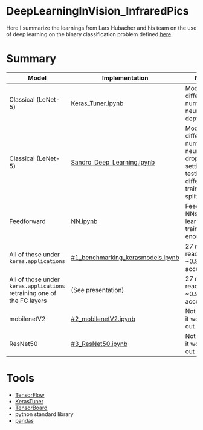 # DeepLearningInVision_InfraredPics

Here I summarize the learnings from Lars Hubacher and his team on the use of deep learning on the binary classification problem defined [here](https://zenodo.org/record/5783947#.YhNy1y8w30o).

# Summary #
| Model | Implementation | Notes |
| ----- | -------------- | ----- |
| Classical (LeNet-5) | [Keras_Tuner.ipynb](ConvNet_from_Scratch/ConvNet_from_Scratch/Keras_Tuner.ipynb) | Models with different number of neurons and depth |
| Classical (LeNet-5) | [Sandro_Deep_Learning.ipynb](ConvNet_from_Scratch/ConvNet_from_Scratch/Sandro_Deep_Learning.ipynb) | Models with different number of neurons and dropout settings, testing different train/test splits |
| Feedforward | [NN.ipynb](NN/NN.ipynb) | Feedforward NNs can learn if trained enough |
| All of those under `keras.applications` | [#1_benchmarking_kerasmodels.ipynb](Pretrained_CNN's/#1_benchmarking_kerasmodels.ipynb) | 27 models, reaching ~0.90 accuracy |
| All of those under `keras.applications` retraining one of the FC layers | (See presentation) | 27 models, reaching ~0.92 accuracy |
| mobilenetV2 | [#2_mobilenetV2.ipynb](Pretrained_CNN's/#2_mobilenetV2.ipynb) | Not clear if it worked out |
| ResNet50 | [#3_ResNet50.ipynb](Pretrained_CNN's/#3_ResNet50.ipynb) | Not clear if it worked out |

# Tools # 
* [TensorFlow](https://www.tensorflow.org)
* [KerasTuner](https://keras.io/keras_tuner/) 
* [TensorBoard](https://www.tensorflow.org/tensorboard)
* python standard library
* [pandas](https://pandas.pydata.org)
